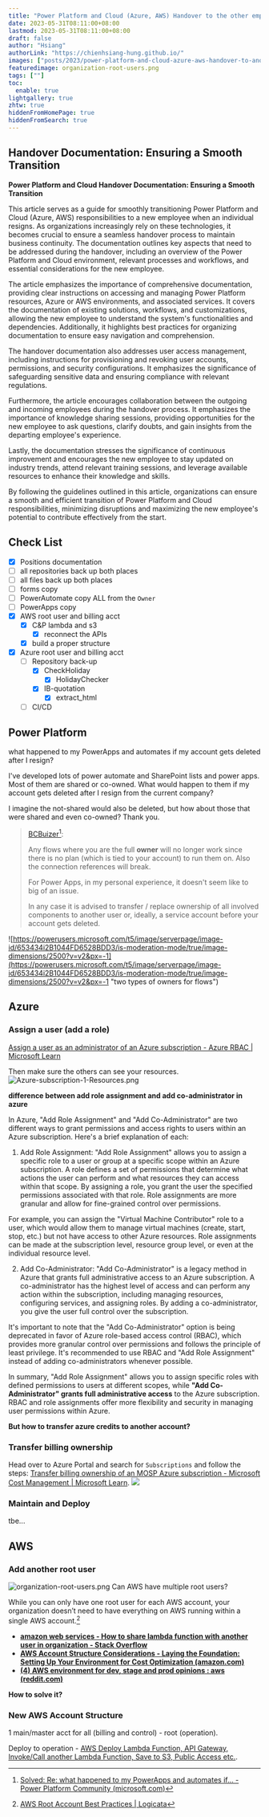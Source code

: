 ```yaml
---
title: "Power Platform and Cloud (Azure, AWS) Handover to the other employees"
date: 2023-05-31T08:11:00+08:00
lastmod: 2023-05-31T08:11:00+08:00
draft: false
author: "Hsiang"
authorLink: "https://chienhsiang-hung.github.io/"
images: ["posts/2023/power-platform-and-cloud-azure-aws-handover-to-another-employee/organization-root-users.png"]
featuredimage: organization-root-users.png
tags: [""]
toc:
  enable: true
lightgallery: true
zhtw: true
hiddenFromHomePage: true
hiddenFromSearch: true
---
```

## Handover Documentation: Ensuring a Smooth Transition
**Power Platform and Cloud Handover Documentation: Ensuring a Smooth Transition**

This article serves as a guide for smoothly transitioning Power Platform and Cloud (Azure, AWS) responsibilities to a new employee when an individual resigns. As organizations increasingly rely on these technologies, it becomes crucial to ensure a seamless handover process to maintain business continuity. The documentation outlines key aspects that need to be addressed during the handover, including an overview of the Power Platform and Cloud environment, relevant processes and workflows, and essential considerations for the new employee.

The article emphasizes the importance of comprehensive documentation, providing clear instructions on accessing and managing Power Platform resources, Azure or AWS environments, and associated services. It covers the documentation of existing solutions, workflows, and customizations, allowing the new employee to understand the system's functionalities and dependencies. Additionally, it highlights best practices for organizing documentation to ensure easy navigation and comprehension.

The handover documentation also addresses user access management, including instructions for provisioning and revoking user accounts, permissions, and security configurations. It emphasizes the significance of safeguarding sensitive data and ensuring compliance with relevant regulations.

Furthermore, the article encourages collaboration between the outgoing and incoming employees during the handover process. It emphasizes the importance of knowledge sharing sessions, providing opportunities for the new employee to ask questions, clarify doubts, and gain insights from the departing employee's experience.

Lastly, the documentation stresses the significance of continuous improvement and encourages the new employee to stay updated on industry trends, attend relevant training sessions, and leverage available resources to enhance their knowledge and skills.

By following the guidelines outlined in this article, organizations can ensure a smooth and efficient transition of Power Platform and Cloud responsibilities, minimizing disruptions and maximizing the new employee's potential to contribute effectively from the start.
## Check List
- [x] Positions documentation
- [ ] all repositories back up both places
- [ ] all files back up both places
- [ ] forms copy
- [ ] PowerAutomate copy ALL from the `Owner`
- [ ] PowerApps copy
- [x] AWS root user and billing acct
  - [x] C&P lambda and s3
    - [x] reconnect the APIs
  - [x] build a proper structure
- [x] Azure root user and billing acct
  - [ ] Repository back-up
    - [x] CheckHoliday
      - [x] HolidayChecker
    - [x] IB-quotation
      - [x] extract_html
  - [ ] CI/CD

## Power Platform
what happened to my PowerApps and automates if my account gets deleted after I resign?

I've developed lots of power automate and SharePoint lists and power apps. Most of them are shared or co-owned. What would happen to them if my account gets deleted after I resign from the current company?

I imagine the not-shared would also be deleted, but how about those that were shared and even co-owned? Thank you.

> [BCBuizer](https://powerusers.microsoft.com/t5/user/viewprofilepage/user-id/266500)[^whathappenedtomyPowerAppsandautomates]:
>
> Any flows where you are the full **owner** will no longer work since there is no plan (which is tied to your account) to run them on. Also the connection references will break. 
>
> For Power Apps, in my personal experience, it doesn't seem like to big of an issue.
>
> In any case it is advised to transfer / replace ownership of all involved components to another user or, ideally, a service account before your account gets deleted.

[^whathappenedtomyPowerAppsandautomates]: [Solved: Re: what happened to my PowerApps and automates if... - Power Platform Community (microsoft.com)](https://powerusers.microsoft.com/t5/Building-Power-Apps/what-happened-to-my-PowerApps-and-automates-if-my-account-gets/m-p/2157698#M540222)

![https://powerusers.microsoft.com/t5/image/serverpage/image-id/653434i2B1044FD6528BDD3/is-moderation-mode/true/image-dimensions/2500?v=v2&px=-1](https://powerusers.microsoft.com/t5/image/serverpage/image-id/653434i2B1044FD6528BDD3/is-moderation-mode/true/image-dimensions/2500?v=v2&px=-1 "two types of owners for flows")

## Azure
### Assign a user (add a role)
[Assign a user as an administrator of an Azure subscription - Azure RBAC | Microsoft Learn](https://learn.microsoft.com/en-us/azure/role-based-access-control/role-assignments-portal-subscription-admin)

Then make sure the others can see your resources.
![Azure-subscription-1-Resources.png](Azure-subscription-1-Resources.png "Azure-subscription-1-Resources")

**difference between add role assignment and add co-administrator in azure**

In Azure, "Add Role Assignment" and "Add Co-Administrator" are two different ways to grant permissions and access rights to users within an Azure subscription. Here's a brief explanation of each:

1. Add Role Assignment:
"Add Role Assignment" allows you to assign a specific role to a user or group at a specific scope within an Azure subscription. A role defines a set of permissions that determine what actions the user can perform and what resources they can access within that scope. By assigning a role, you grant the user the specified permissions associated with that role. Role assignments are more granular and allow for fine-grained control over permissions.

For example, you can assign the "Virtual Machine Contributor" role to a user, which would allow them to manage virtual machines (create, start, stop, etc.) but not have access to other Azure resources. Role assignments can be made at the subscription level, resource group level, or even at the individual resource level.

2. Add Co-Administrator:
"Add Co-Administrator" is a legacy method in Azure that grants full administrative access to an Azure subscription. A co-administrator has the highest level of access and can perform any action within the subscription, including managing resources, configuring services, and assigning roles. By adding a co-administrator, you give the user full control over the subscription.

It's important to note that the "Add Co-Administrator" option is being deprecated in favor of Azure role-based access control (RBAC), which provides more granular control over permissions and follows the principle of least privilege. It's recommended to use RBAC and "Add Role Assignment" instead of adding co-administrators whenever possible.

In summary, "Add Role Assignment" allows you to assign specific roles with defined permissions to users at different scopes, while **"Add Co-Administrator" grants full administrative access** to the Azure subscription. RBAC and role assignments offer more flexibility and security in managing user permissions within Azure.

**But how to transfer azure credits to another account?**
### Transfer billing ownership
Head over to Azure Portal and search for `Subscriptions` and follow the steps: [Transfer billing ownership of an MOSP Azure subscription - Microsoft Cost Management | Microsoft Learn](https://learn.microsoft.com/en-us/azure/cost-management-billing/manage/billing-subscription-transfer).
![](https://learn.microsoft.com/en-us/azure/cost-management-billing/manage/media/billing-subscription-transfer/navigate-subscriptions.png#lightbox)

### Maintain and Deploy
tbe...

## AWS
### Add another root user
![organization-root-users.png](organization-root-users.png "organization-root-users")
Can AWS have multiple root users?

While you can only have one root user for each AWS account, your organization doesn’t need to have everything on AWS running within a single AWS account.[^AWSRootAccountBestPractices]

[^AWSRootAccountBestPractices]: [AWS Root Account Best Practices | Logicata](https://www.logicata.com/blog/aws-root-user-best-practices/#:~:text=While%20you%20can%20only%20have,within%20a%20single%20AWS%20account.)

- **[amazon web services - How to share lambda function with another user in organization - Stack Overflow](https://stackoverflow.com/questions/58441717/how-to-share-lambda-function-with-another-user-in-organization)**
- **[AWS Account Structure Considerations - Laying the Foundation: Setting Up Your Environment for Cost Optimization (amazon.com)](https://docs.aws.amazon.com/whitepapers/latest/cost-optimization-laying-the-foundation/aws-account-structure.html)**
- **[(4) AWS environment for dev, stage and prod opinions : aws (reddit.com)](https://www.reddit.com/r/aws/comments/6ajxni/aws_environment_for_dev_stage_and_prod_opinions/)**

**How to solve it?**
### New AWS Account Structure
1 main/master acct for all (billing and control) - root (operation).

Deploy to operation - [AWS Deploy Lambda Function, API Gateway, Invoke/Call another Lambda Function, Save to S3, Public Access etc.](https://chienhsiang-hung.github.io/blog/posts/2023/aws-deploy-lambda-function-api-gateway-invoke-call-another-lambda-function-save-to-s3-public-access-etc/).